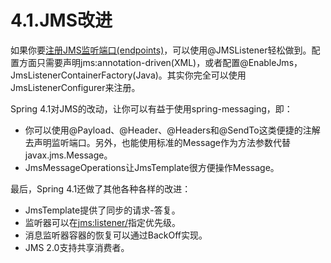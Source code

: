 # 4.1.JMS改进

如果你要[注册JMS监听端口(endpoints)]()，可以使用@JMSListener轻松做到。配置方面只需要声明jms:annotation-driven(XML)，或者配置@EnableJms，JmsListenerContainerFactory(Java)。其实你完全可以使用JmsListenerConfigurer来注册。

Spring 4.1对JMS的改动，让你可以有益于使用spring-messaging，即：

* 你可以使用@Payload、@Header、@Headers和@SendTo这类便捷的注解去声明监听端口。另外，也能使用标准的Message作为方法参数代替javax.jms.Message。
* JmsMessageOperations让JmsTemplate很方便操作Message。

最后，Spring 4.1还做了其他各种各样的改进：

* JmsTemplate提供了同步的请求-答复。
* 监听器可以在<jms:listener/>指定优先级。
* 消息监听器容器的恢复可以通过BackOff实现。
* JMS 2.0支持共享消费者。